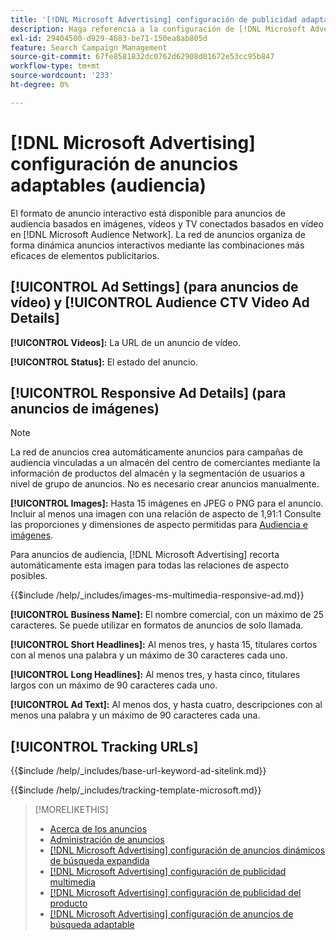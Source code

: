 ```yaml
---
title: '[!DNL Microsoft Advertising] configuración de publicidad adaptable'
description: Haga referencia a la configuración de [!DNL Microsoft Advertising] anuncios adaptables.
exl-id: 29404500-d929-4683-be71-150ea8ab805d
feature: Search Campaign Management
source-git-commit: 67fe8581832dc0762d62908d01672e53cc95b847
workflow-type: tm+mt
source-wordcount: '233'
ht-degree: 0%

---
```


# [!DNL Microsoft Advertising] configuración de anuncios adaptables (audiencia)

El formato de anuncio interactivo está disponible para anuncios de audiencia basados en imágenes, vídeos y TV conectados basados en vídeo en [!DNL Microsoft Audience Network]. La red de anuncios organiza de forma dinámica anuncios interactivos mediante las combinaciones más eficaces de elementos publicitarios.

## [!UICONTROL Ad Settings] (para anuncios de vídeo) y [!UICONTROL Audience CTV Video Ad Details]

**[!UICONTROL Videos]:** La URL de un anuncio de vídeo.

**[!UICONTROL Status]:** El estado del anuncio.

## [!UICONTROL Responsive Ad Details] (para anuncios de imágenes)

>[!NOTE]
>
>La red de anuncios crea automáticamente anuncios para campañas de audiencia vinculadas a un almacén del centro de comerciantes mediante la información de productos del almacén y la segmentación de usuarios a nivel de grupo de anuncios. No es necesario crear anuncios manualmente.

**[!UICONTROL Images]:** Hasta 15 imágenes en JPEG o PNG para el anuncio. Incluir al menos una imagen con una relación de aspecto de 1,91:1 Consulte las proporciones y dimensiones de aspecto permitidas para [Audiencia e imágenes](https://help.ads.microsoft.com/#apex/ads/en/56912/0).

Para anuncios de audiencia, [!DNL Microsoft Advertising] recorta automáticamente esta imagen para todas las relaciones de aspecto posibles.

<!-- Instructions -->

{{$include /help/_includes/images-ms-multimedia-responsive-ad.md}}

**[!UICONTROL Business Name]:** El nombre comercial, con un máximo de 25 caracteres. Se puede utilizar en formatos de anuncios de solo llamada.

**[!UICONTROL Short Headlines]:** Al menos tres, y hasta 15, titulares cortos con al menos una palabra y un máximo de 30 caracteres cada uno.

**[!UICONTROL Long Headlines]:** Al menos tres, y hasta cinco, titulares largos con un máximo de 90 caracteres cada uno.

**[!UICONTROL Ad Text]:** Al menos dos, y hasta cuatro, descripciones con al menos una palabra y un máximo de 90 caracteres cada una.

## [!UICONTROL Tracking URLs]

<!-- **[!UICONTROL Base URl]:** -->

{{$include /help/_includes/base-url-keyword-ad-sitelink.md}}

<!-- **[!UICONTROL Tracking Template]:** -->

{{$include /help/_includes/tracking-template-microsoft.md}}

>[!MORELIKETHIS]
>
>* [Acerca de los anuncios](ad-about.md)
>* [Administración de anuncios](ad-manage.md)
>* [[!DNL Microsoft Advertising] configuración de anuncios dinámicos de búsqueda expandida](ad-settings-microsoft-dsa.md)
>* [[!DNL Microsoft Advertising] configuración de publicidad multimedia](ad-settings-microsoft-multimedia.md)
>* [[!DNL Microsoft Advertising] configuración de publicidad del producto](ad-settings-microsoft-product.md)
>* [[!DNL Microsoft Advertising] configuración de anuncios de búsqueda adaptable](ad-settings-microsoft-rsa.md)
